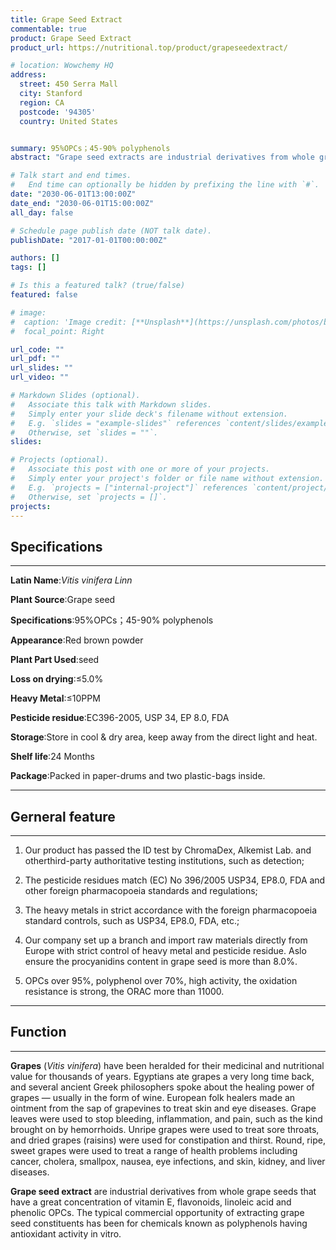 ```yaml
---
title: Grape Seed Extract
commentable: true
product: Grape Seed Extract
product_url: https://nutritional.top/product/grapeseedextract/

# location: Wowchemy HQ
address:
  street: 450 Serra Mall
  city: Stanford
  region: CA
  postcode: '94305'
  country: United States


summary: 95%OPCs；45-90% polyphenols
abstract: "Grape seed extracts are industrial derivatives from whole grape seeds that have a great concentration of vitamin E, flavonoids, linoleic acid and phenolic OPCs. The typical commercial opportunity of extracting grape seed constituents has been for chemicals known as polyphenols having antioxidant activity in vitro."

# Talk start and end times.
#   End time can optionally be hidden by prefixing the line with `#`.
date: "2030-06-01T13:00:00Z"
date_end: "2030-06-01T15:00:00Z"
all_day: false

# Schedule page publish date (NOT talk date).
publishDate: "2017-01-01T00:00:00Z"

authors: []
tags: []

# Is this a featured talk? (true/false)
featured: false

# image:
#  caption: 'Image credit: [**Unsplash**](https://unsplash.com/photos/bzdhc5b3Bxs)'
#  focal_point: Right

url_code: ""
url_pdf: ""
url_slides: ""
url_video: ""

# Markdown Slides (optional).
#   Associate this talk with Markdown slides.
#   Simply enter your slide deck's filename without extension.
#   E.g. `slides = "example-slides"` references `content/slides/example-slides.md`.
#   Otherwise, set `slides = ""`.
slides:

# Projects (optional).
#   Associate this post with one or more of your projects.
#   Simply enter your project's folder or file name without extension.
#   E.g. `projects = ["internal-project"]` references `content/project/deep-learning/index.md`.
#   Otherwise, set `projects = []`.
projects:
---
```

## Specifications
---

**Latin Name**:*Vitis vinifera Linn*

**Plant Source**:Grape seed

**Specifications**:95%OPCs；45-90% polyphenols

**Appearance**:Red brown powder

**Plant Part Used**:seed

**Loss on drying**:≤5.0%

**Heavy Metal**:≤10PPM

**Pesticide residue**:EC396-2005, USP 34, EP 8.0, FDA

**Storage**:Store in cool & dry area, keep away from the direct light and heat.

**Shelf life**:24 Months

**Package**:Packed in paper-drums and two plastic-bags inside.

---

## Gerneral feature
---

1. Our product has passed the ID test by ChromaDex, Alkemist Lab. and otherthird-party authoritative testing institutions, such as detection;
2. The pesticide residues match (EC) No 396/2005 USP34, EP8.0, FDA and other foreign pharmacopoeia standards and regulations;

3. The heavy metals in strict accordance with the foreign pharmacopoeia standard controls, such as USP34, EP8.0, FDA, etc.;
 
1. Our company set up a branch and import raw materials directly from Europe with strict control of heavy metal and pesticide residue. Aslo ensure the procyanidins content in grape seed is more than 8.0%.

1. OPCs over 95%, polyphenol over 70%, high activity, the oxidation resistance is strong, the ORAC more than 11000.
---
## Function
---

**Grapes** (*Vitis vinifera*) have been heralded for their medicinal and nutritional value for thousands of years. Egyptians ate grapes a very long time back, and several ancient Greek philosophers spoke about the healing power of grapes — usually in the form of wine. European folk healers made an ointment from the sap of grapevines to treat skin and eye diseases. Grape leaves were used to stop bleeding, inflammation, and pain, such as the kind brought on by hemorrhoids. Unripe grapes were used to treat sore throats, and dried grapes (raisins) were used for constipation and thirst. Round, ripe, sweet grapes were used to treat a range of health problems including cancer, cholera, smallpox, nausea, eye infections, and skin, kidney, and liver diseases.

 

**Grape seed extract** are industrial derivatives from whole grape seeds that have a great concentration of vitamin E, flavonoids, linoleic acid and phenolic OPCs. The typical commercial opportunity of extracting grape seed constituents has been for chemicals known as polyphenols having antioxidant activity in vitro.
